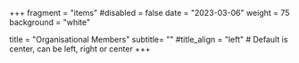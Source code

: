 +++
fragment = "items"
#disabled = false
date = "2023-03-06"
weight = 75
background = "white"

title = "Organisational Members"
subtitle= ""
#title_align = "left" # Default is center, can be left, right or center
+++
